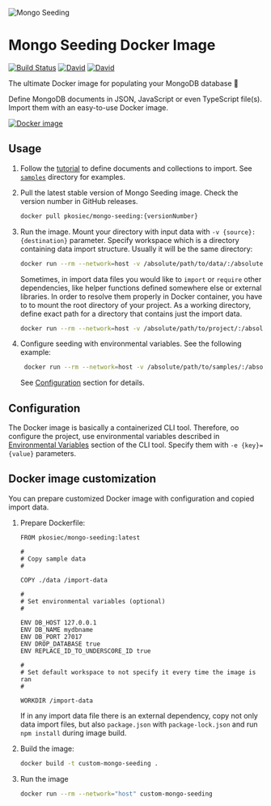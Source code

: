 ![Mongo Seeding](https://raw.githubusercontent.com/pkosiec/mongo-seeding/master/docs/assets/logo.png)

# Mongo Seeding Docker Image

[![Build Status](https://travis-ci.org/pkosiec/mongo-seeding.svg?branch=master)](https://travis-ci.org/pkosiec/mongo-seeding) [![David](https://img.shields.io/david/pkosiec/mongo-seeding.svg?path=docker-image)]() [![David](https://img.shields.io/david/dev/pkosiec/mongo-seeding.svg?path=docker-image)]()

The ultimate Docker image for populating your MongoDB database :rocket: 

Define MongoDB documents in JSON, JavaScript or even TypeScript file(s). Import them with an easy-to-use Docker image.

[![Docker image](http://dockeri.co/image/pkosiec/mongo-seeding)](https://hub.docker.com/r/pkosiec/mongo-seeding/)

## Usage

1. Follow the [tutorial](https://github.com/pkosiec/mongo-seeding/tree/master/docs/import-data-definition.md) to define documents and collections to import. See [`samples`](https://github.com/pkosiec/mongo-seeding/tree/master/samples) directory for examples.
1. Pull the latest stable version of Mongo Seeding image. Check the version number in GitHub releases.

    ```bash
    docker pull pkosiec/mongo-seeding:{versionNumber}
    ```

1. Run the image. Mount your directory with input data with `-v {source}:{destination}` parameter. Specify workspace which is a directory containing data import structure. Usually it will be the same directory:

    ```bash
    docker run --rm --network=host -v /absolute/path/to/data/:/absolute/path/to/data/ -w    /absolute/path/to/data pkosiec/mongo-seeding
    ```

    Sometimes, in import data files you would like to `import` or `require` other dependencies, like helper functions defined somewhere else or external libraries. In order to resolve them properly in Docker container, you have to to mount the root directory of your project. As a  working directory, define exact path for a directory that contains just the import data.

     ```bash
    docker run --rm --network=host -v /absolute/path/to/project/:/absolute/path/to/project -w   /absolute/path/to/project/import-data/ pkosiec/mongo-seeding
    ```

1. Configure seeding with environmental variables. See the following example:

    ```bash
     docker run --rm --network=host -v /absolute/path/to/samples/:/absolute/path/to/data/ -w    /absolute/path/to/data/ -e DB_URI='mongodb://127.0.0.1:27017/mydbname' -e   DROP_DATABASE=true pkosiec/mongo-seeding
     ```

    See [Configuration](#configuration) section for details.

## Configuration
The Docker image is basically a containerized CLI tool. Therefore, oo configure the project, use environmental variables described in [Environmental Variables](../cli/README.md#environmental-variables) section of the CLI tool. Specify them with `-e {key}={value}` parameters.

## Docker image customization

You can prepare customized Docker image with configuration and copied import data.

1. Prepare Dockerfile:

    ```
    FROM pkosiec/mongo-seeding:latest

    #
    # Copy sample data
    #

    COPY ./data /import-data

    #
    # Set environmental variables (optional)
    #

    ENV DB_HOST 127.0.0.1
    ENV DB_NAME mydbname
    ENV DB_PORT 27017
    ENV DROP_DATABASE true
    ENV REPLACE_ID_TO_UNDERSCORE_ID true

    #
    # Set default workspace to not specify it every time the image is ran
    #

    WORKDIR /import-data
    ```

    If in any import data file there is an external dependency, copy not only data import files, but also `package.json` with `package-lock.json` and run `npm install` during image build.

1. Build the image:

    ```bash
    docker build -t custom-mongo-seeding .
    ```

1. Run the image

    ```bash
    docker run --rm --network="host" custom-mongo-seeding
    ```
